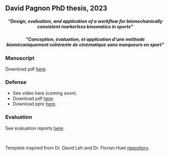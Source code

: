 ## David Pagnon PhD thesis, 2023
<h5 align="center">"Design, evaluation, and application of a workflow for biomechanically consistent markerless kinematics in sports"</h5>
<h5 align="center">"Conception, évaluation, et application d'une méthode biomécaniquement cohérente de cinématique sans marqueurs en sport"</h5>

### Manuscript
Download pdf <a href="https://github.com/davidpagnon/These_David_Pagnon/raw/main/Thesis/Manuscrit/Manuscrit.pdf">here</a>.

### Defense
- See video here (coming soon).
- Download pdf <a href="https://github.com/davidpagnon/These_David_Pagnon/raw/main/Defense/David_Pagnon_PhD_Defense_2023.pdf">here</a>.
- Download pptx <a href="https://github.com/davidpagnon/These_David_Pagnon/raw/main/Defense/David_Pagnon_PhD_Defense_2023.pptx">here</a>.

### Evaluation
See evaluation reports <a href="https://github.com/davidpagnon/These_David_Pagnon/tree/main/Evaluation">here</a>.

<!-- 
Compatibilité theses.fr, renommer David_Pagnon_PhD_Manuscript_2022.pdf
Mettre video sur youtube. 
-->

</br>

Template inspired from Dr. David Leh and Dr. Florian Huet <a href="https://github.com/JeanCollomb/Template_rapport_these">repository</a>.

